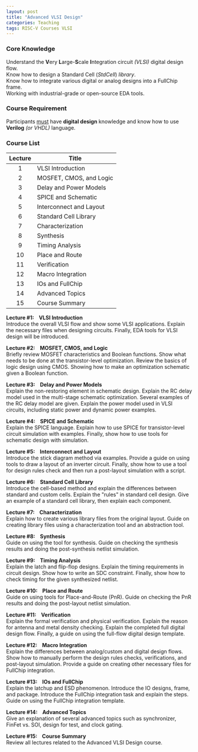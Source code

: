 ```yaml
---
layout: post
title: "Advanced VLSI Design"
categories: Teaching
tags: RISC-V Courses VLSI
---
```


### Core Knowledge

Understand the **V**ery **L**arge-**S**cale **I**ntegration circuit *(VLSI)* digital design flow.
<br>
Know how to design a Standard Cell (*StdCell*) *library*.
<br>
Know how to integrate various digital or analog designs into a FullChip frame.
<br>
Working with industrial-grade or open-source EDA tools.

### Course Requirement

Participants <ins>must</ins> have **digital design** knowledge and know how to use **Verilog** *(or VHDL)* language.

### Course List

| Lecture | Title |
|:---:|---|
| 1 | VLSI Introduction |
| 2 | MOSFET, CMOS, and Logic |
| 3 | Delay and Power Models |
| 4 | SPICE and Schematic |
| 5 | Interconnect and Layout |
| 6 | Standard Cell Library |
| 7 | Characterization |
| 8 | Synthesis |
| 9 | Timing Analysis |
| 10 | Place and Route |
| 11 | Verification |
| 12 | Macro Integration |
| 13 | IOs and FullChip |
| 14 | Advanced Topics |
| 15 | Course Summary |

**Lecture #1:&nbsp;&nbsp;&nbsp;&nbsp;VLSI Introduction**<br>
Introduce the overall VLSI flow and show some VLSI applications. Explain the necessary files when designing circuits. Finally, EDA tools for VLSI design will be introduced.

**Lecture #2:&nbsp;&nbsp;&nbsp;&nbsp;MOSFET, CMOS, and Logic**<br>
Briefly review MOSFET characteristics and Boolean functions. Show what needs to be done at the transistor-level optimization. Review the basics of logic design using CMOS. Showing how to make an optimization schematic given a Boolean function.

**Lecture #3:&nbsp;&nbsp;&nbsp;&nbsp;Delay and Power Models**<br>
Explain the non-restoring element in schematic design. Explain the RC delay model used in the multi-stage schematic optimization. Several examples of the RC delay model are given. Explain the power model used in VLSI circuits, including static power and dynamic power examples.

**Lecture #4:&nbsp;&nbsp;&nbsp;&nbsp;SPICE and Schematic**<br>
Explain the SPICE language. Explain how to use SPICE for transistor-level circuit simulation with examples. Finally, show how to use tools for schematic design with simulation.

**Lecture #5:&nbsp;&nbsp;&nbsp;&nbsp;Interconnect and Layout**<br>
Introduce the stick diagram method via examples. Provide a guide on using tools to draw a layout of an inverter circuit. Finally, show how to use a tool for design rules check and then run a post-layout simulation with a script.

**Lecture #6:&nbsp;&nbsp;&nbsp;&nbsp;Standard Cell Library**<br>
Introduce the cell-based method and explain the differences between standard and custom cells. Explain the "rules" in standard cell design. Give an example of a standard cell library, then explain each component.

**Lecture #7:&nbsp;&nbsp;&nbsp;&nbsp;Characterization**<br>
Explain how to create various library files from the original layout. Guide on creating library files using a characterization tool and an abstraction tool.

**Lecture #8:&nbsp;&nbsp;&nbsp;&nbsp;Synthesis**<br>
Guide on using the tool for synthesis. Guide on checking the synthesis results and doing the post-synthesis netlist simulation.

**Lecture #9:&nbsp;&nbsp;&nbsp;&nbsp;Timing Analysis**<br>
Explain the latch and flip-flop designs. Explain the timing requirements in circuit design. Show how to write an SDC constraint. Finally, show how to check timing for the given synthesized netlist.

**Lecture #10:&nbsp;&nbsp;&nbsp;&nbsp;Place and Route**<br>
Guide on using tools for Place-and-Route (PnR). Guide on checking the PnR results and doing the post-layout netlist simulation.

**Lecture #11:&nbsp;&nbsp;&nbsp;&nbsp;Verification**<br>
Explain the formal verification and physical verification. Explain the reason for antenna and metal density checking. Explain the completed full digital design flow. Finally, a guide on using the full-flow digital design template.

**Lecture #12:&nbsp;&nbsp;&nbsp;&nbsp;Macro Integration**<br>
Explain the differences between analog/custom and digital design flows. Show how to manually perform the design rules checks, verifications, and post-layout simulation. Provide a guide on creating other necessary files for FullChip integration.

**Lecture #13:&nbsp;&nbsp;&nbsp;&nbsp;IOs and FullChip**<br>
Explain the latchup and ESD phenomenon. Introduce the IO designs, frame, and package. Introduce the FullChip integration task and explain the steps. Guide on using the FullChip integration template.

**Lecture #14:&nbsp;&nbsp;&nbsp;&nbsp;Advanced Topics**<br>
Give an explanation of several advanced topics such as synchronizer, FinFet vs. SOI, design for test, and clock gating.

**Lecture #15:&nbsp;&nbsp;&nbsp;&nbsp;Course Summary**<br>
Review all lectures related to the Advanced VLSI Design course.
